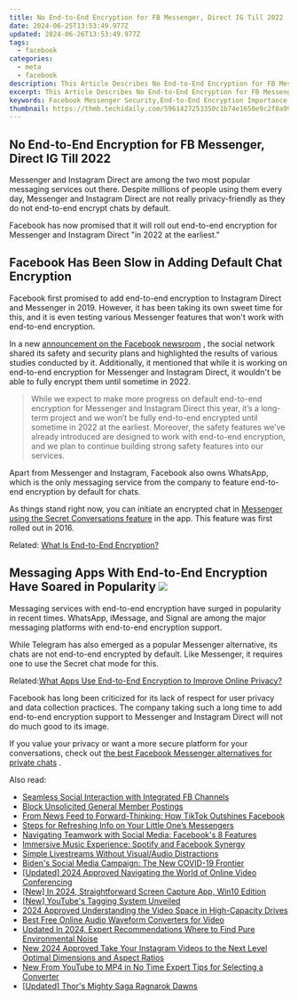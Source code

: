 ```yaml
---
title: No End-to-End Encryption for FB Messenger, Direct IG Till 2022
date: 2024-06-25T13:53:49.977Z
updated: 2024-06-26T13:53:49.977Z
tags:
  - facebook
categories:
  - meta
  - facebook
description: This Article Describes No End-to-End Encryption for FB Messenger, Direct IG Till 2022
excerpt: This Article Describes No End-to-End Encryption for FB Messenger, Direct IG Till 2022
keywords: Facebook Messenger Security,End-to-End Encryption Importance in Messaging Apps,Facebook Messenger Privacy Issues 2022,Future of Secure Messaging on Social Platforms Without E2EE,Impact of Lacking Encryption in Instant Messaging Apps,Privacy Standards and Tech Companies Without End-to-End Encryption,Tech Industry Trends
thumbnail: https://thmb.techidaily.com/5961427253350c1b74e1650e9c2f8a99858d6dfe3a81786842ed520231401b1b.jpg
---
```


## No End-to-End Encryption for FB Messenger, Direct IG Till 2022

 Messenger and Instagram Direct are among the two most popular messaging services out there. Despite millions of people using them every day, Messenger and Instagram Direct are not really privacy-friendly as they do not end-to-end encrypt chats by default.

 Facebook has now promised that it will roll out end-to-end encryption for Messenger and Instagram Direct "in 2022 at the earliest."

## Facebook Has Been Slow in Adding Default Chat Encryption

 Facebook first promised to add end-to-end encryption to Instagram Direct and Messenger in 2019\. However, it has been taking its own sweet time for this, and it is even testing various Messenger features that won't work with end-to-end encryption.

 In a new [announcement on the Facebook newsroom](https://about.fb.com/news/2021/04/messenger-policy-workshop-future-of-private-messaging/) , the social network shared its safety and security plans and highlighted the results of various studies conducted by it. Additionally, it mentioned that while it is working on end-to-end encryption for Messenger and Instagram Direct, it wouldn't be able to fully encrypt them until sometime in 2022.

> While we expect to make more progress on default end-to-end encryption for Messenger and Instagram Direct this year, it’s a long-term project and we won’t be fully end-to-end encrypted until sometime in 2022 at the earliest. Moreover, the safety features we’ve already introduced are designed to work with end-to-end encryption, and we plan to continue building strong safety features into our services.

 Apart from Messenger and Instagram, Facebook also owns WhatsApp, which is the only messaging service from the company to feature end-to-end encryption by default for chats.

 As things stand right now, you can initiate an encrypted chat in [Messenger using the Secret Conversations feature](https://www.makeuseof.com/tag/enjoy-secret-facebook-messenger-conversations/) in the app. This feature was first rolled out in 2016.

 Related: [What Is End-to-End Encryption?](https://www.makeuseof.com/what-is-end-to-end-encryption/)

## Messaging Apps With End-to-End Encryption Have Soared in Popularity ![](https://static1.makeuseofimages.com/wordpress/wp-content/uploads/2020/11/messenger-on-a-phone.png)

 Messaging services with end-to-end encryption have surged in popularity in recent times. WhatsApp, iMessage, and Signal are among the major messaging platforms with end-to-end encryption support.

 While Telegram has also emerged as a popular Messenger alternative, its chats are not end-to-end encrypted by default. Like Messenger, it requires one to use the Secret chat mode for this.

 Related:[What Apps Use End-to-End Encryption to Improve Online Privacy?](https://www.makeuseof.com/apps-use-end-to-end-encryption/)

 Facebook has long been criticized for its lack of respect for user privacy and data collection practices. The company taking such a long time to add end-to-end encryption support to Messenger and Instagram Direct will not do much good to its image.

 If you value your privacy or want a more secure platform for your conversations, check out [the best Facebook Messenger alternatives for private chats](https://www.makeuseof.com/tag/facebook-messenger-alternatives/) .


<ins class="adsbygoogle"
     style="display:block"
     data-ad-format="autorelaxed"
     data-ad-client="ca-pub-7571918770474297"
     data-ad-slot="1223367746"></ins>



<ins class="adsbygoogle"
     style="display:block"
     data-ad-client="ca-pub-7571918770474297"
     data-ad-slot="8358498916"
     data-ad-format="auto"
     data-full-width-responsive="true"></ins>

<span class="atpl-alsoreadstyle">Also read:</span>
<div><ul>
<li><a href="https://facebook.techidaily.com/seamless-social-interaction-with-integrated-fb-channels/"><u>Seamless Social Interaction with Integrated FB Channels</u></a></li>
<li><a href="https://facebook.techidaily.com/block-unsolicited-general-member-postings/"><u>Block Unsolicited General Member Postings</u></a></li>
<li><a href="https://facebook.techidaily.com/from-news-feed-to-forward-thinking-how-tiktok-outshines-facebook/"><u>From News Feed to Forward-Thinking: How TikTok Outshines Facebook</u></a></li>
<li><a href="https://facebook.techidaily.com/steps-for-refreshing-info-on-your-little-ones-messengers/"><u>Steps for Refreshing Info on Your Little One’s Messengers</u></a></li>
<li><a href="https://facebook.techidaily.com/navigating-teamwork-with-social-media-facebooks-8-features/"><u>Navigating Teamwork with Social Media: Facebook's 8 Features</u></a></li>
<li><a href="https://facebook.techidaily.com/immersive-music-experience-spotify-and-facebook-synergy/"><u>Immersive Music Experience: Spotify and Facebook Synergy</u></a></li>
<li><a href="https://facebook.techidaily.com/simple-livestreams-without-visualaudio-distractions/"><u>Simple Livestreams Without Visual/Audio Distractions</u></a></li>
<li><a href="https://facebook.techidaily.com/bidens-social-media-campaign-the-new-covid-19-frontier/"><u>Biden's Social Media Campaign: The New COVID-19 Frontier</u></a></li>
<li><a href="https://screen-recording.techidaily.com/updated-2024-approved-navigating-the-world-of-online-video-conferencing/"><u>[Updated] 2024 Approved  Navigating the World of Online Video Conferencing</u></a></li>
<li><a href="https://screen-activity-recording.techidaily.com/new-in-2024-straightforward-screen-capture-app-win10-edition/"><u>[New] In 2024, Straightforward Screen Capture App, Win10 Edition</u></a></li>
<li><a href="https://youtube-webster.techidaily.com/outubes-tagging-system-unveiled/"><u>[New] YouTube's Tagging System Unveiled</u></a></li>
<li><a href="https://some-skills.techidaily.com/2024-approved-understanding-the-video-space-in-high-capacity-drives/"><u>2024 Approved  Understanding the Video Space in High-Capacity Drives</u></a></li>
<li><a href="https://ai-vdieo-software.techidaily.com/best-free-online-audio-waveform-converters-for-video/"><u>Best Free Online Audio Waveform Converters for Video</u></a></li>
<li><a href="https://audio-shaping.techidaily.com/updated-in-2024-expert-recommendations-where-to-find-pure-environmental-noise/"><u>Updated In 2024, Expert Recommendations Where to Find Pure Environmental Noise</u></a></li>
<li><a href="https://smart-video-editing.techidaily.com/new-2024-approved-take-your-instagram-videos-to-the-next-level-optimal-dimensions-and-aspect-ratios/"><u>New 2024 Approved Take Your Instagram Videos to the Next Level Optimal Dimensions and Aspect Ratios</u></a></li>
<li><a href="https://ai-vdieo-software.techidaily.com/new-from-youtube-to-mp4-in-no-time-expert-tips-for-selecting-a-converter/"><u>New From YouTube to MP4 in No Time Expert Tips for Selecting a Converter</u></a></li>
<li><a href="https://digital-screen-recording.techidaily.com/updated-thors-mighty-saga-ragnarok-dawns/"><u>[Updated] Thor's Mighty Saga  Ragnarok Dawns</u></a></li>
</ul></div>
